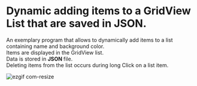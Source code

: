 # Dynamic adding items to a GridView List that are saved in JSON.
An exemplary program that allows to dynamically add items to a list containing name and background color. <br>
Items are displayed in the GridView list. <br>
Data is stored in <b>JSON </b>file.  <br>
Deleting items from the list occurs during long Click on a list item.

![ezgif com-resize](https://user-images.githubusercontent.com/19656151/31908887-a0f1e940-b838-11e7-9227-ad7e909a9a0c.gif)
